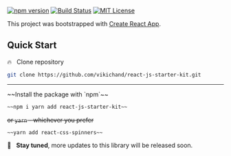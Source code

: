 [![npm version](https://badge.fury.io/js/react-js-starter-kit.svg)](https://badge.fury.io/js/react-js-starter-kit)
[![Build Status](https://travis-ci.com/vikichand/react-js-starter-kit.svg?branch=master)](https://travis-ci.com/vikichand/react-js-starter-kit)
[![MIT License](https://img.shields.io/github/license/vikichand/react-js-starter-kit.svg)](https://github.com/vikichand/react-js-starter-kit/blob/master/LICENSE)

This project was bootstrapped with [Create React App](https://github.com/facebook/create-react-app).

## Quick Start

:fire: &nbsp; Clone repository

```sh
git clone https://github.com/vikichand/react-js-starter-kit.git
```
<hr>
~~Install the package with `npm`~~

```sh
~~npm i yarn add react-js-starter-kit~~
```

~~or `yarn` - whichever you prefer~~

```sh
~~yarn add react-css-spinners~~
```

:rocket: &nbsp; **Stay tuned**, more updates to this library will be released soon.

